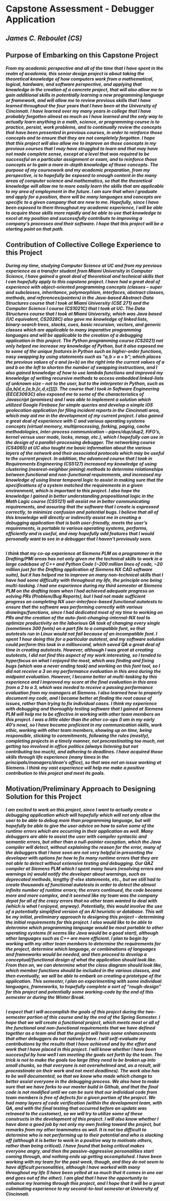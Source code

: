 # **Capstone Assessment - Debugger Application**
## *James C. Reboulet (CS)*
## **Purpose of Embarking on this Capstone Project**
##### From my academic perspective and all of the time that I have spent in the realm of academia, this senior design project is about taking the theoretical knowledge of how computers work from a mathematical, logical, hardware, and software perspective, and applying that knowledge in the creation of a concrete project, that will also allow me to gain additional skills in potentially learning a new programming language or framework, and will allow me to review previous skills that I have learned throughout the four years that I have been at the University of Cincinnati.  I have learned over my many years in college that I have probably forgotten almost as much as I have learned and the only way to actually learn anything in a math, science, or programming course is to practice, persist, work problems, and to continually review the concepts that have been presented in previous courses, in order to reinforce those concepts and to ensure that they are not completely forgotten.  I hope that this project will also allow me to improve on those concepts in my previous courses that I may have struggled to learn and that may have not made complete sense, except at a level that was required to be successful on a particular assignment or exam, and to reinforce those concepts or to gain a more in-depth knowledge of those concepts.  The purpose of my coursework and my academic preparation, from my perspective, is to hopefully be exposed to enough content in the many areas of computer science and mathematics, so that the theoretical knowledge will allow me to more easily learn the skills that are applicable to my area of employment in the future.  I am sure that when I graduate and apply for a position, there will be many languages and concepts are specific to a given company that are new to me.  Hopefully, since I have been exposed to them throughout my academic experience, I will be able to acquire those skills more rapidly and be able to use that knowledge to excel at my position and successfully contribute to improving a company’s processes and their software.  I hope that this project will be a starting point on that path.
## **Contribution of Collective College Experience to this Project**
##### During my time, studying Computer Science at UC and from my previous experience as a transfer student from Miami University in Computer Science, I have gained a great deal of theoretical and technical skills that I can hopefully apply to this capstone project.  I have had a great deal of experience with object-oriented programming concepts (classes – super and subclasses, inheritance, polymorphism, interfaces, abstract classes, methods, and references/pointers) in the Java-based Abstract-Data Structures course that I took at Miami University (CSE 271) and the Computer Science I course (CS1021C) that I took at UC.  The Data Structures course that I took at Miami University, which was Java based (UC equivalent, CS2028C) also gave me knowledge of linked lists, binary-search trees, stacks, cues, basic recursion, vectors, and generic classes which are applicable to many imperative programming languages and will be applicable to the creation of a debugging application in this project.  The Python programming course (CS2021) not only helped me increase my knowledge of Python, but it also exposed me to some of the unique features in Python such as higher-order functions, easy swapping by using statements such as “a,b = a + b”; which places the previous values of a and (a+b) on the right into the current values of a and b on the left to shorten the number of swapping instructions, and I also gained knowledge of how to use lambda functions and improved my knowledge of writing recursive methods to access embedded linked-lists of unknown size – not to the user, but to the interpreter in Python, such as ([a,b[d,e,[a,b,[c,d,e]]]]).  The course that I took in Software Engineering (EECE3093C) also exposed me to some of the characteristics of Javascript (promises) and I was able to implement a solution which utilized Google Firebase for simple queries and develop a simple iOS geolocation application for filing incident reports in the Cincinnati area, which may aid me in the development of my current project.  I also gained a great deal of experience with C and various operating systems concepts (virtual memory, multiprocessing, forking, paging, cache methodologies, inter-process communication – pipes/dup/dup2, FIFO’s, kernel versus user mode, locks, mmap, etc.), which I hopefully can use in the design of a parallel-processing debugger.  The networking course (CS4065) at UC also taught me basic information about the various layers of the network and their associated protocols which may be useful to the current project.  In addition, the advanced course that I took in Requirements Engineering (CS5127) increased my knowledge of using clustering (nearest-neighbor joining) methods to determine relationships between functional and non-functional requirements, and increased my knowledge of using linear temporal logic to assist in making sure that the specifications of a system matched the requirements in a given environment, which is important to this project.  I also hope the knowledge I gained in better understanding propositional logic in the Math Logic course (CS5121) will assist me in better communicating requirements, and assuring that the software that I create is expressed correctly, to minimize confusion and potential bugs.  I believe that all of this knowledge will directly or indirectly assist me in creating a debugging application that is both user-friendly, meets the user’s requirements, is portable to various operating systems, performs, efficiently and is useful, and may hopefully add features that I would personally want to see in a debugger that I haven’t previously seen.
##
##### I think that my co-op experience at Siemens PLM as a programmer in the Drafting/PMI areas has not only given me the technical skills to work in a large codebase of C++ and Python Code (~200 million lines of code, ~20 million just for the Drafting application of Siemens NX CAD software suite), but it has helped me to improve on many non-technical skills that I have had some difficulty with throughout my life, the principle one being multi-tasking.  I had one experience during my third semester at Siemens PLM on the drafting team when I had achieved adequate progress on solving PRs (Problem/Bug Reports), but I had not made sufficient progress on completing NX user-interface-based functional autotests to ensure that the software was performing correctly with various drawings/functions, since I had dedicated most of my time to working on PRs and the creation of the auto-font-changing-internal-NX tool to optimize productivity on the laborious QA task of changing every single (sometimes 300 fonts) on a part file to a compatible font, so that autotests run in Linux would not fail because of an incompatible font.  I spent 1 hour doing this for a particular autotest, and my software solution could perform this task in a millisecond, which saved QA a great deal of time in creating autotests.  However, although I was great at creating autotests, I did not find this aspect of my work interesting, so I tended to hyperfocus on what I enjoyed the most, which was finding and fixing bugs (which was a never ending task) and working on this font tool, so I did not receive a 3 on my performance evaluation in this area during the midpoint evaluation. However, I became better at multi-tasking by this experience and I improved my score at the final evaluation in this area from a 2 to a 3, which was needed to receive a passing performance evaluation from my managers at Siemens.  I also learned how to properly document my code, and I became better at finding the root cause of issues, rather than trying to fix individual cases.  I think my experience with debugging and thoroughly testing software that I gained at Siemens PLM will help me to be effective in working with other team members on this project.  I was a little older than the other co-ops (I am in my early 40’s now), so I have become proficient in my communication skills, work ethic, working with other team members, showing up on time, being responsible, sticking to commitments, following the rules (mostly), completing projects in a timely manner, not procrastinating too much, not getting too involved in office politics (always listening but not contributing too much), and adhering to deadlines.  I have acquired those skills through life experience (many times in the principals/managers/dean’s office), so that was not an issue working at Siemens.  I think my vast experience will help me make a positive contribution to this project and meet its goals.
## **Motivation/Preliminary Approach to Designing Solution for this Project**
##### I am excited to work on this project, since I want to actually create a debugging application which will hopefully which will not only allow the user to be able to debug more than programming language, but will hopefully be able to give the user advice on how to solve some of the runtime errors which are occurring in their application as well.  Many debuggers are able to assist the user with compiler syntactic and semantic errors, but other than a null-pointer exception, which the Java compiler will detect, without explaining the reason for the error, many of the debuggers that I have seen are not very helpful in presenting the developer with options for how to fix many runtime errors that they are not able to detect without extensive testing and debugging.  Our QAZ compiler at Siemens PLM which I spent many hours (resolving errors and warnings in) would notify the developer about warnings, such as deprecated methods, lengthy if-else statements, etc., but we still had to create thousands of functional autotests in order to detect the almost infinite number of runtime errors; the errors continued, the code became more and more complex, and it seemed like my team was the company depot for all of the crazy errors that no other team wanted to deal with (which is what I enjoyed, anyway).  Potentially, this would involve the use of a potentially simplified version of an AI heuristic or database.  This will be my initial, preliminary approach to designing this project – determining the initial requirements for this project.  I also would like to be able to determine which programming language would be most portable to other operating systems (it seems like Java would be a good start), although other languages such as C++ are more efficient.  I plan to begin by working with my other team members to determine the requirements for the project, determine which language, or combinations of languages and frameworks would be needed, and then proceed to develop a conceptual/functional design of what the application should look like.  From then on, we can determine what the class diagram should look like, which member functions should be included in the various classes, and then eventually, we will be able to embark on creating a prototype of the application.  This semester, I plan on experimenting with some individual languages, frameworks, to hopefully complete a sort of “rough-design” for this project and potentially some working-code by the end of this semester or during the Winter Break.
##
##### I expect that I will accomplish the goals of this project during the two-semester portion of this course and by the end of the Spring Semester.  I hope that we will create a functional project, which meets most or all of the functional and non-functional requirements that we have defined together as a team and that the project will have some enhancements that other debuggers do not natively have.  I will self-evaluate my contributions by the results that I have achieved and by the effort and work that I have placed in this project.  I will know whether I have been successful by how well I am meeting the goals set forth by the team.  The trick is not to make the goals too large (they need to be broken up into small chunks, so that everyone is not overwhelmed and, as a result, will procrastinate on their work and not meet deadlines).  The work also has to be well documented, so that we know who made which change to better assist everyone in the debugging process.  We also have to make sure that we have forks to our master build in Github, and that the final code is not modified until we can be sure that our individual code from team members is free of defects for a given portion of the project.  We had many layers of code verification (within the development team, with QA, and with the final testing that occurred before an update was released to the customer), so we will try to utilize some of these constructs in the development of this project.  I will also know whether I have done a good job by not only my own feeling toward the project, but remarks from my other teammates as well.  It is not too difficult to determine who is not performing up to their potential and who is slacking off (although it is better to work in a positive way to motivate others, rather than being critical).  I have found that being critical makes everyone angry, and then the passive-aggressive personalities start coming through, and nothing ends up getting accomplished.  I have been working with my team for the past week, though, and they do not seem to have difficult personalities, although I have worked with many throughout my life (I have been yelled at so much that it comes in one ear and goes out of the other).  I am glad that I have the opportunity to enhance my learning through this project, and I hope that it will be a great culminating experience to my second-to-last semester at University of Cincinnati.     

